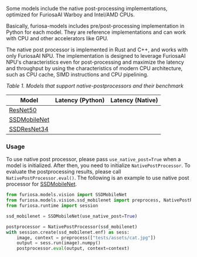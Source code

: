 Some models include the native post-processing implementations,
optimized for FuriosaAI Warboy and Intel/AMD CPUs.

Basically, furiosa-models includes pre/post-processing implementation in Python for each model.
They are reference implementations and can work with CPU and other accelerators like GPU.

The native post processor is implemented in Rust and C++, and works with only FuriosaAI NPU.
The implementation is designed to leverage FuriosaAI NPU's characteristics even for post-processing 
and maximize the latency and throughput by using 
the characteristics of modern CPU architecture, such as CPU cache, SIMD instructions and CPU pipelining.

*Table 1. Models that support native-postprocessors and their benchmark*

| Model                                   | Latency (Python) | Latency (Native) |
|-----------------------------------------|------------------|------------------|
| [ResNet50](models/resnet50_v1.5.md)     |                  |                  |
| [SSDMobileNet](models/ssd_mobilenet.md) |                  |                  |
| [SSDResNet34](models/ssd_resnet34.md)   |                  |                  |

### Usage

To use native post processor, please pass `use_native_post=True` when a model is initialized.
After then, you need to initialize `NativePostProcessor`. 
To evaluate the postprocessing results, please call `NativePostProcessor.eval()`.
The following is an example to use native post processor for [SSDMobileNet](models/ssd_mobilenet.md). 

```python
from furiosa.models.vision import SSDMobileNet
from furiosa.models.vision.ssd_mobilenet import preprocess, NativePostProcessor
from furiosa.runtime import session

ssd_mobilenet = SSDMobileNet(use_native_post=True)

postprocessor = NativePostProcessor(ssd_mobilenet)
with session.create(ssd_mobilenet.enf) as sess:
    image, context = preprocess(["tests/assets/cat.jpg"])
    output = sess.run(image).numpy()
    postprocessor.eval(output, context=context)
```